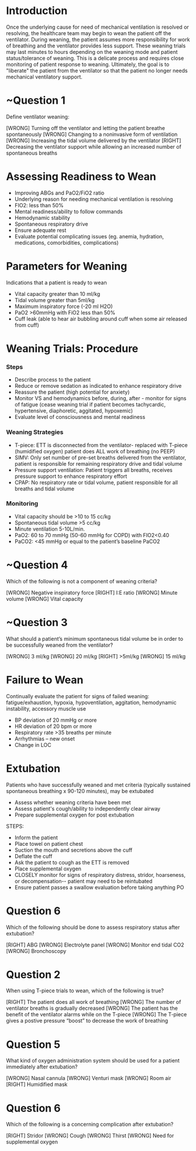 # Introduction
Once the underlying cause for need of mechanical ventilation is resolved or resolving, the healthcare team may begin to wean the patient off the ventilator. During weaning, the patient assumes more responsibility for work of breathing and the ventilator provides less support. These weaning trials may last minutes to hours depending on the weaning mode and patient status/tolerance of weaning. This is a delicate process and requires close monitoring of patient response to weaning. Ultimately, the goal is to "liberate" the patient from the ventilator so that the patient no longer needs mechanical ventilatory support.

# ~Question 1
Define ventilator weaning:

[WRONG] Turning off the ventilator and letting the patient breathe spontaneously
[WRONG] Changing to a noninvasive form of ventilation
[WRONG] Increasing the tidal volume delivered by the ventilator
[RIGHT] Decreasing the ventilator support while allowing an increased number of spontaneous breaths

# Assessing Readiness to Wean
* Improving ABGs and PaO2/FiO2 ratio
* Underlying reason for needing mechanical ventilation is resolving
* FIO2: less than 50%
* Mental readiness/ability to follow commands
* Hemodynamic stability
* Spontaneous respiratory drive
* Ensure adequate rest
* Evaluate potential complicating issues (eg. anemia, hydration, medications, comorbidities, complications)

# Parameters for Weaning
Indications that a patient is ready to wean
* Vital capacity greater than 10 ml/kg
* Tidal volume greater than 5ml/kg
* Maximum inspiratory force (-20 ml H2O)
* PaO2 >60mmHg with FiO2 less than 50%
* Cuff leak (able to hear air bubbling around cuff when some air released from cuff)

# Weaning Trials: Procedure

### Steps
* Describe process to the patient
* Reduce or remove sedation as indicated to enhance respiratory drive
* Reassure the patient (high potential for anxiety)
* Monitor VS and hemodynamics before, during, after - monitor for signs of fatigue (cease weaning trial if patient becomes tachycardic, hypertensive, diaphoretic, aggitated, hypoxemic)
* Evaluate level of consciousness and mental readiness

### Weaning Strategies
* T-piece: ETT is disconnected from the ventilator- replaced with T-piece (humidified oxygen) patient does ALL work of breathing (no PEEP)
* SIMV: Only set number of pre-set breaths delivered from the ventilator, patient is responsible for remaining respiratory drive and tidal volume 
* Pressure support ventilation: Patient triggers all breaths, receives pressure support to enhance respiratory effort
* CPAP: No respiratory rate or tidal volume, patient responsible for all breaths and tidal volume

### Monitoring
* Vital capacity should be >10 to 15 cc/kg
* Spontaneous tidal volume >5 cc/kg
* Minute ventilation 5-10L/min.
* PaO2: 60 to 70 mmHg (50-60 mmHg for COPD) with FIO2<0.40
* PaCO2: <45 mmHg or equal to the patient’s baseline PaCO2

# ~Question 4
Which of the following is not a component of weaning criteria?

[WRONG] Negative inspiratory force
[RIGHT] I:E ratio
[WRONG] Minute volume
[WRONG] Vital capacity

# ~Question 3
What should a patient’s minimum spontaneous tidal volume be in order to be successfully weaned from the ventilator?

[WRONG] 3 ml/kg
[WRONG] 20 ml/kg
[RIGHT] >5ml/kg
[WRONG] 15 ml/kg

# Failure to Wean
Continually evaluate the patient for signs of failed weaning: fatigue/exhaustion, hypoxia, hypoventilation, aggitation, hemodynamic instability, accessory muscle use
* BP deviation of 20 mmHg or more
* HR deviation of 20 bpm or more
* Respiratory rate >35 breaths per minute
* Arrhythmias – new onset
* Change in LOC

# Extubation
Patients who have successfully weaned and met criteria (typically sustained spontaneous breathing x 90-120 minutes), may be extubated
* Assess whether weaning criteria have been met
* Assess patient's cough/ability to independently clear airway
* Prepare supplemental oxygen for post extubation

STEPS:
* Inform the patient
* Place towel on patient chest
* Suction the mouth and secretions above the cuff
* Deflate the cuff
* Ask the patient to cough as the ETT is removed
* Place supplemental oxygen
* CLOSELY monitor for signs of respiratory distress, stridor, hoarseness, or decompensation-- patient may need to be reintubated
* Ensure patient passes a swallow evaluation before taking anything PO

# Question 6
Which of the following should be done to assess respiratory status after extubation?

[RIGHT] ABG
[WRONG] Electrolyte panel
[WRONG] Monitor end tidal CO2
[WRONG] Bronchoscopy


# Question 2
When using T-piece trials to wean, which of the following is true?

[RIGHT] The patient does all work of breathing
[WRONG] The number of ventilator breaths is gradually decreased
[WRONG] The patient has the benefit of the ventilator alarms while on the T-piece
[WRONG] The T-piece gives a postive pressure “boost” to decrease the work of breathing

# Question 5
What kind of oxygen administration system should be used for a patient immediately after extubation?

[WRONG] Nasal cannula
[WRONG] Venturi mask
[WRONG] Room air
[RIGHT] Humidified mask

# Question 6
Which of the following is a concerning complication after extubation?

[RIGHT] Stridor
[WRONG] Cough
[WRONG] Thirst
[WRONG] Need for supplemental oxygen
